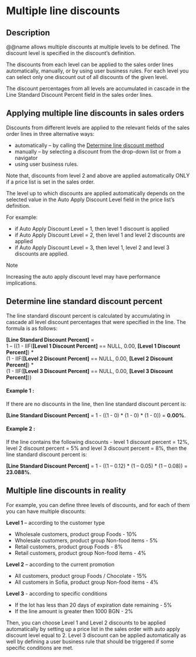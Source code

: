 # Multiple line discounts

## Description

@@name allows multiple discounts at multiple levels to be defined. The discount level is specified in the discount’s definition.

The discounts from each level can be applied to the sales order lines automatically, manually, or by using user business rules. For each level you can select only one discount out of all discounts of the given level.

The discount percentages from all levels are accumulated in cascade in the Line Standard Discount Percent field in the sales order lines.


## Applying multiple line discounts in sales orders

Discounts from different levels are applied to the relevant fields of the sales order lines in three alternative ways:

- automatically – by calling the [Determine line discount method](../crm-common/crm-common-concepts/determine-line-discount.md)
- manually – by selecting a discount from the drop-down list or from a navigator
- using user business rules.

Note that, discounts from level 2 and above are applied automatically ONLY if a price list is set in the sales order. 

The level up to which discounts are applied automatically depends on the selected value in the Auto Apply Discount Level field in the price list’s definition.

For example:
- if Auto Apply Discount Level = 1, then level 1 discount is applied
- if Auto Apply Discount Level = 2, then level 1 and level 2 discounts are applied
- if Auto Apply Discount Level = 3, then level 1, level 2 and level 3 discounts are applied.

> [!note]
> 
> Increasing the auto apply discount level may have performance implications.
> 


## Determine line standard discount percent

The line standard discount percent is calculated by accumulating in cascade all level discount percentages that were specified in the line. The formula is as follows:

**[Line Standard Discount Percent]** = <br> 
1 – ((1 - IIF(**[Level 1 Discount Percent]** == NULL, 0.00, **[Level 1 Discount Percent]**) \* <br>
(1 - IIF(**[Level 2 Discount Percent]** == NULL, 0.00, **[Level 2 Discount Percent]**) \* <br> 
(1 - IIF(**[Level 3 Discount Percent]** == NULL, 0.00, **[Level 3 Discount Percent]**))<br>

#### Example 1 :

If there are no discounts in the line, then line standard discount percent is:

**[Line Standard Discount Percent]** = 1 - ((1 - 0) * (1 - 0) * (1 - 0)) = **0.00%**.

#### Example 2 :

If the line contains the following discounts - level 1 discount percent = 12%, level 2 discount percent = 5% and level 3 discount percent = 8%, then the line standard discount percent is:

**[Line Standard Discount Percent]** = 1 - ((1 – 0.12) * (1 – 0.05) * (1 – 0.08)) = **23.088%**.


## Multiple line discounts in reality

For example, you can define three levels of discounts, and for each of them you can have multiple discounts:

**Level 1** – according to the customer type
- Wholesale customers, product group Foods - 10%
- Wholesale customers, product group Non-food items - 5%
- Retail customers, product group Foods - 8%
- Retail customers, product group Non-food items - 4%

**Level 2** – according to the current promotion
- All customers, product group Foods / Chocolate - 15%
- All customers in Sofia, product group Non-food items - 4%
 
**Level 3** - according to specific conditions
- If the lot has less than 20 days of expiration date remaining - 5%
- If the line amount is greater then 1000 BGN - 2%

Then, you can choose Level 1 and Level 2 discounts to be applied automatically by setting up a price list in the sales order with auto apply discount level equal to 2.
Level 3 discount can be applied automatically as well by defining a user business rule that should be triggered if some specific conditions are met.

